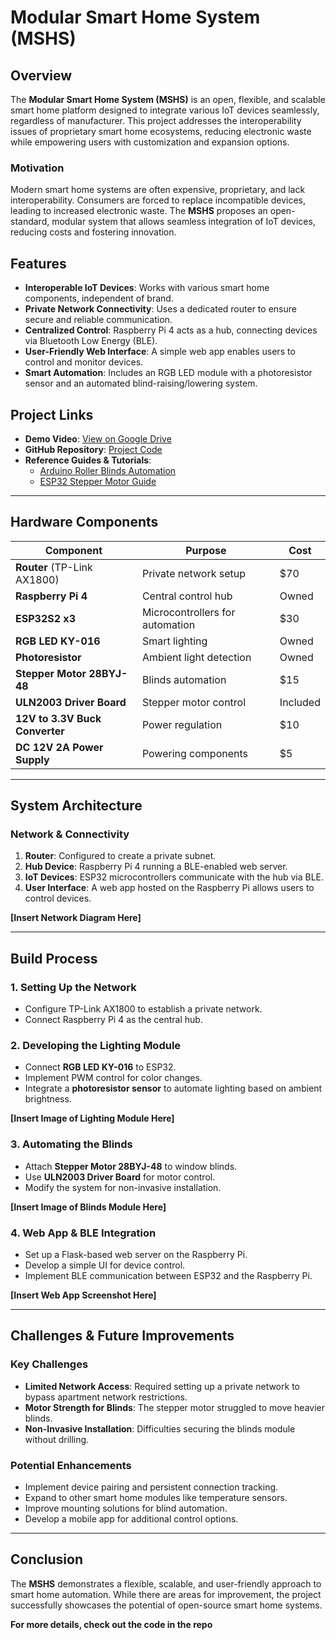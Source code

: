 # Modular Smart Home System (MSHS)

## Overview
The **Modular Smart Home System (MSHS)** is an open, flexible, and scalable smart home platform designed to integrate various IoT devices seamlessly, regardless of manufacturer. This project addresses the interoperability issues of proprietary smart home ecosystems, reducing electronic waste while empowering users with customization and expansion options.

### Motivation
Modern smart home systems are often expensive, proprietary, and lack interoperability. Consumers are forced to replace incompatible devices, leading to increased electronic waste. The **MSHS** proposes an open-standard, modular system that allows seamless integration of IoT devices, reducing costs and fostering innovation.

## Features
- **Interoperable IoT Devices**: Works with various smart home components, independent of brand.
- **Private Network Connectivity**: Uses a dedicated router to ensure secure and reliable communication.
- **Centralized Control**: Raspberry Pi 4 acts as a hub, connecting devices via Bluetooth Low Energy (BLE).
- **User-Friendly Web Interface**: A simple web app enables users to control and monitor devices.
- **Smart Automation**: Includes an RGB LED module with a photoresistor sensor and an automated blind-raising/lowering system.

## Project Links
- **Demo Video**: [View on Google Drive](https://drive.google.com/file/d/1kg_bsTsK3RIUfnY6Jy4vYGtUB5pycsLE/view?usp=sharing)
- **GitHub Repository**: [Project Code](https://github.com/sninic/smarthome)
- **Reference Guides & Tutorials**:
  - [Arduino Roller Blinds Automation](https://circuitdigest.com/microcontroller-projects/arduino-based-roller-blinds-project-to-automate-and-control-window-curtains-using-nodemcu-and-stepper-motor)
  - [ESP32 Stepper Motor Guide](https://esp32io.com/tutorials/esp32-28byj-48-stepper-motor-uln2003-driver)

---
## Hardware Components
| Component | Purpose | Cost |
|-----------|---------|------|
| **Router** (TP-Link AX1800) | Private network setup | $70 |
| **Raspberry Pi 4** | Central control hub | Owned |
| **ESP32S2 x3** | Microcontrollers for automation | $30 |
| **RGB LED KY-016** | Smart lighting | Owned |
| **Photoresistor** | Ambient light detection | Owned |
| **Stepper Motor 28BYJ-48** | Blinds automation | $15 |
| **ULN2003 Driver Board** | Stepper motor control | Included |
| **12V to 3.3V Buck Converter** | Power regulation | $10 |
| **DC 12V 2A Power Supply** | Powering components | $5 |

---
## System Architecture
### Network & Connectivity
1. **Router**: Configured to create a private subnet.
2. **Hub Device**: Raspberry Pi 4 running a BLE-enabled web server.
3. **IoT Devices**: ESP32 microcontrollers communicate with the hub via BLE.
4. **User Interface**: A web app hosted on the Raspberry Pi allows users to control devices.

**[Insert Network Diagram Here]**

---
## Build Process
### 1. Setting Up the Network
- Configure TP-Link AX1800 to establish a private network.
- Connect Raspberry Pi 4 as the central hub.

### 2. Developing the Lighting Module
- Connect **RGB LED KY-016** to ESP32.
- Implement PWM control for color changes.
- Integrate a **photoresistor sensor** to automate lighting based on ambient brightness.

**[Insert Image of Lighting Module Here]**

### 3. Automating the Blinds
- Attach **Stepper Motor 28BYJ-48** to window blinds.
- Use **ULN2003 Driver Board** for motor control.
- Modify the system for non-invasive installation.

**[Insert Image of Blinds Module Here]**

### 4. Web App & BLE Integration
- Set up a Flask-based web server on the Raspberry Pi.
- Develop a simple UI for device control.
- Implement BLE communication between ESP32 and the Raspberry Pi.

**[Insert Web App Screenshot Here]**

---
## Challenges & Future Improvements
### Key Challenges
- **Limited Network Access**: Required setting up a private network to bypass apartment network restrictions.
- **Motor Strength for Blinds**: The stepper motor struggled to move heavier blinds.
- **Non-Invasive Installation**: Difficulties securing the blinds module without drilling.

### Potential Enhancements
- Implement device pairing and persistent connection tracking.
- Expand to other smart home modules like temperature sensors.
- Improve mounting solutions for blind automation.
- Develop a mobile app for additional control options.

---
## Conclusion
The **MSHS** demonstrates a flexible, scalable, and user-friendly approach to smart home automation. While there are areas for improvement, the project successfully showcases the potential of open-source smart home systems.

**For more details, check out the code in the repo**


